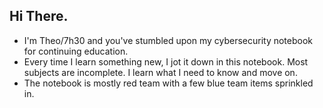 ## Hi There. 
- I'm Theo/7h30 and you've stumbled upon my cybersecurity notebook for continuing education. 
- Every time I learn something new, I jot it down in this notebook. Most subjects are incomplete. I learn what I need to know and move on.
- The notebook is mostly red team  with a few blue team items sprinkled in. 



